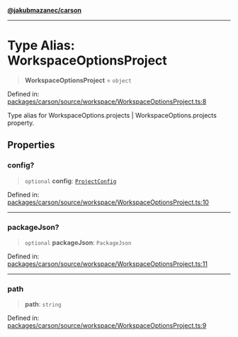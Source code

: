 [**@jakubmazanec/carson**](../README.md)

---

# Type Alias: WorkspaceOptionsProject

> **WorkspaceOptionsProject** = `object`

Defined in:
[packages/carson/source/workspace/WorkspaceOptionsProject.ts:8](https://github.com/jakubmazanec/tools/blob/a9ba87d349a220bbed24d161794f90a6ba6009e5/packages/carson/source/workspace/WorkspaceOptionsProject.ts#L8)

Type alias for WorkspaceOptions.projects \| WorkspaceOptions.projects property.

## Properties

### config?

> `optional` **config**: [`ProjectConfig`](ProjectConfig.md)

Defined in:
[packages/carson/source/workspace/WorkspaceOptionsProject.ts:10](https://github.com/jakubmazanec/tools/blob/a9ba87d349a220bbed24d161794f90a6ba6009e5/packages/carson/source/workspace/WorkspaceOptionsProject.ts#L10)

---

### packageJson?

> `optional` **packageJson**: `PackageJson`

Defined in:
[packages/carson/source/workspace/WorkspaceOptionsProject.ts:11](https://github.com/jakubmazanec/tools/blob/a9ba87d349a220bbed24d161794f90a6ba6009e5/packages/carson/source/workspace/WorkspaceOptionsProject.ts#L11)

---

### path

> **path**: `string`

Defined in:
[packages/carson/source/workspace/WorkspaceOptionsProject.ts:9](https://github.com/jakubmazanec/tools/blob/a9ba87d349a220bbed24d161794f90a6ba6009e5/packages/carson/source/workspace/WorkspaceOptionsProject.ts#L9)

